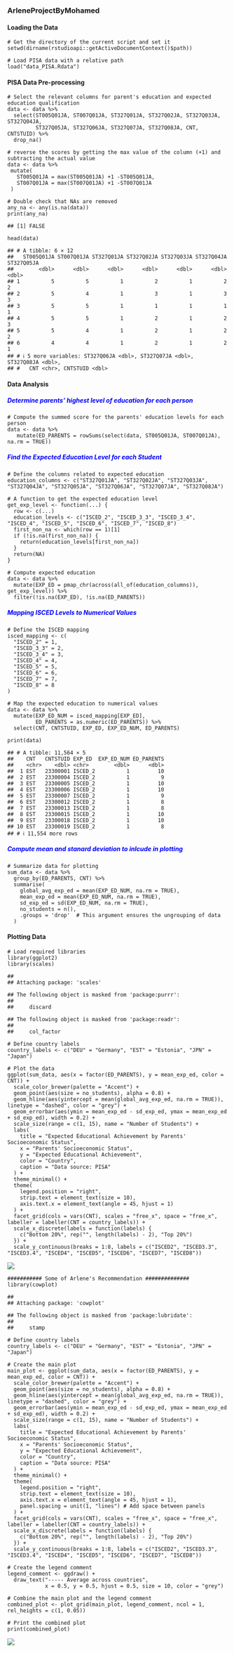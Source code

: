 ### **ArleneProjectByMohamed**

#### **Loading the Data**

    # Get the directory of the current script and set it
    setwd(dirname(rstudioapi::getActiveDocumentContext()$path))

    # Load PISA data with a relative path
    load("data_PISA.Rdata")

#### **PISA Data Pre-processing**

    # Select the relevant columns for parent's education and expected education qualification
    data <- data %>%
      select(ST005Q01JA, ST007Q01JA, ST327Q01JA, ST327Q02JA, ST327Q03JA, ST327Q04JA, 
             ST327Q05JA, ST327Q06JA, ST327Q07JA, ST327Q08JA, CNT, CNTSTUID) %>%
      drop_na()

    # reverse the scores by getting the max value of the column (+1) and subtracting the actual value
    data <- data %>%
     mutate(
       ST005Q01JA = max(ST005Q01JA) +1 -ST005Q01JA,
       ST007Q01JA = max(ST007Q01JA) +1 -ST007Q01JA
     )

    # Double check that NAs are removed
    any_na <- any(is.na(data))
    print(any_na)

    ## [1] FALSE

    head(data)

    ## # A tibble: 6 × 12
    ##   ST005Q01JA ST007Q01JA ST327Q01JA ST327Q02JA ST327Q03JA ST327Q04JA ST327Q05JA
    ##        <dbl>      <dbl>      <dbl>      <dbl>      <dbl>      <dbl>      <dbl>
    ## 1          5          5          1          2          1          2          2
    ## 2          5          4          1          3          1          3          3
    ## 3          5          5          1          1          1          1          1
    ## 4          5          5          1          2          1          2          3
    ## 5          5          4          1          2          1          2          2
    ## 6          4          4          1          2          1          2          1
    ## # ℹ 5 more variables: ST327Q06JA <dbl>, ST327Q07JA <dbl>, ST327Q08JA <dbl>,
    ## #   CNT <chr>, CNTSTUID <dbl>

#### **Data Analysis**

##### <span style="color: blue;">Determine parents’ highest level of education for each person</span>

    # Compute the summed score for the parents' education levels for each person
    data <- data %>%
       mutate(ED_PARENTS = rowSums(select(data, ST005Q01JA, ST007Q01JA), na.rm = TRUE))

##### <span style="color: blue;">Find the Expected Education Level for each Student</span>

    # Define the columns related to expected education
    education_columns <- c("ST327Q01JA", "ST327Q02JA", "ST327Q03JA", "ST327Q04JA", "ST327Q05JA", "ST327Q06JA", "ST327Q07JA", "ST327Q08JA")

    # A function to get the expected education level
    get_exp_level <- function(...) {
      row <- c(...)
      education_levels <- c("ISCED_2", "ISCED_3_3", "ISCED_3_4", "ISCED_4", "ISCED_5", "ISCED_6", "ISCED_7", "ISCED_8")
      first_non_na <- which(row == 1)[1]
      if (!is.na(first_non_na)) {
        return(education_levels[first_non_na])
      }
      return(NA)
    }

    # Compute expected education
    data <- data %>%
      mutate(EXP_ED = pmap_chr(across(all_of(education_columns)), get_exp_level)) %>%
      filter(!is.na(EXP_ED), !is.na(ED_PARENTS))

##### <span style="color: blue;">Mapping ISCED Levels to Numerical Values</span>

    # Define the ISCED mapping
    isced_mapping <- c(
      "ISCED_2" = 1,
      "ISCED_3_3" = 2,
      "ISCED_3_4" = 3,
      "ISCED_4" = 4,
      "ISCED_5" = 5,
      "ISCED_6" = 6,
      "ISCED_7" = 7,
      "ISCED_8" = 8
    )

    # Map the expected education to numerical values
    data <- data %>%
      mutate(EXP_ED_NUM = isced_mapping[EXP_ED],
             ED_PARENTS = as.numeric(ED_PARENTS)) %>%
      select(CNT, CNTSTUID, EXP_ED, EXP_ED_NUM, ED_PARENTS)

    print(data)

    ## # A tibble: 11,564 × 5
    ##    CNT   CNTSTUID EXP_ED  EXP_ED_NUM ED_PARENTS
    ##    <chr>    <dbl> <chr>        <dbl>      <dbl>
    ##  1 EST   23300001 ISCED_2          1         10
    ##  2 EST   23300004 ISCED_2          1          9
    ##  3 EST   23300005 ISCED_2          1         10
    ##  4 EST   23300006 ISCED_2          1         10
    ##  5 EST   23300007 ISCED_2          1          9
    ##  6 EST   23300012 ISCED_2          1          8
    ##  7 EST   23300013 ISCED_2          1          8
    ##  8 EST   23300015 ISCED_2          1         10
    ##  9 EST   23300018 ISCED_2          1         10
    ## 10 EST   23300019 ISCED_2          1          8
    ## # ℹ 11,554 more rows

##### <span style="color: blue;">Compute mean and stanard deviation to inlcude in plotting</span>

    # Summarize data for plotting
    sum_data <- data %>%
      group_by(ED_PARENTS, CNT) %>%
      summarise(
        global_avg_exp_ed = mean(EXP_ED_NUM, na.rm = TRUE),
        mean_exp_ed = mean(EXP_ED_NUM, na.rm = TRUE),
        sd_exp_ed = sd(EXP_ED_NUM, na.rm = TRUE),
        no_students = n(),
        .groups = 'drop'  # This argument ensures the ungrouping of data
      )

#### Plotting Data

    # Load required libraries
    library(ggplot2)
    library(scales)

    ## 
    ## Attaching package: 'scales'

    ## The following object is masked from 'package:purrr':
    ## 
    ##     discard

    ## The following object is masked from 'package:readr':
    ## 
    ##     col_factor

    # Define country labels
    country_labels <- c("DEU" = "Germany", "EST" = "Estonia", "JPN" = "Japan")

    # Plot the data
    ggplot(sum_data, aes(x = factor(ED_PARENTS), y = mean_exp_ed, color = CNT)) +
      scale_color_brewer(palette = "Accent") +
      geom_point(aes(size = no_students), alpha = 0.8) + 
      geom_hline(aes(yintercept = mean(global_avg_exp_ed, na.rm = TRUE)), linetype = "dashed", color = "grey") +
      geom_errorbar(aes(ymin = mean_exp_ed - sd_exp_ed, ymax = mean_exp_ed + sd_exp_ed), width = 0.2) +
      scale_size(range = c(1, 15), name = "Number of Students") +
      labs(
        title = "Expected Educational Achievement by Parents' Socioeconomic Status",
        x = "Parents' Socioeconomic Status",
        y = "Expected Educational Achievement",
        color = "Country",
        caption = "Data source: PISA"
      ) +
      theme_minimal() +
      theme(
        legend.position = "right",
        strip.text = element_text(size = 10),
        axis.text.x = element_text(angle = 45, hjust = 1)
      ) +
      facet_grid(cols = vars(CNT), scales = "free_x", space = "free_x", labeller = labeller(CNT = country_labels)) +
      scale_x_discrete(labels = function(labels) {
        c("Bottom 20%", rep("", length(labels) - 2), "Top 20%")
      }) +
      scale_y_continuous(breaks = 1:8, labels = c("ISCED2", "ISCED3.3", "ISCED3.4", "ISCED4", "ISCED5", "ISCED6", "ISCED7", "ISCED8"))

![](ArleneProjectByMohamed_SomeRecommendationApplied_files/figure-markdown_strict/setup7-1.png)

    ########### Some of Arlene's Recommendation ##############
    library(cowplot)

    ## 
    ## Attaching package: 'cowplot'

    ## The following object is masked from 'package:lubridate':
    ## 
    ##     stamp

    # Define country labels
    country_labels <- c("DEU" = "Germany", "EST" = "Estonia", "JPN" = "Japan")

    # Create the main plot
    main_plot <- ggplot(sum_data, aes(x = factor(ED_PARENTS), y = mean_exp_ed, color = CNT)) +
      scale_color_brewer(palette = "Accent") +
      geom_point(aes(size = no_students), alpha = 0.8) + 
      geom_hline(aes(yintercept = mean(global_avg_exp_ed, na.rm = TRUE)), linetype = "dashed", color = "grey") +
      geom_errorbar(aes(ymin = mean_exp_ed - sd_exp_ed, ymax = mean_exp_ed + sd_exp_ed), width = 0.2) +
      scale_size(range = c(1, 15), name = "Number of Students") +
      labs(
        title = "Expected Educational Achievement by Parents' Socioeconomic Status",
        x = "Parents' Socioeconomic Status",
        y = "Expected Educational Achievement",
        color = "Country",
        caption = "Data source: PISA"
      ) +
      theme_minimal() +
      theme(
        legend.position = "right",
        strip.text = element_text(size = 10),
        axis.text.x = element_text(angle = 45, hjust = 1),
        panel.spacing = unit(1, "lines") # Add space between panels
      ) +
      facet_grid(cols = vars(CNT), scales = "free_x", space = "free_x", labeller = labeller(CNT = country_labels)) +
      scale_x_discrete(labels = function(labels) {
        c("Bottom 20%", rep("", length(labels) - 2), "Top 20%")
      }) +
      scale_y_continuous(breaks = 1:8, labels = c("ISCED2", "ISCED3.3", "ISCED3.4", "ISCED4", "ISCED5", "ISCED6", "ISCED7", "ISCED8"))

    # Create the legend comment
    legend_comment <- ggdraw() + 
      draw_text("----- Average across countries", 
                x = 0.5, y = 0.5, hjust = 0.5, size = 10, color = "grey")

    # Combine the main plot and the legend comment
    combined_plot <- plot_grid(main_plot, legend_comment, ncol = 1, rel_heights = c(1, 0.05))

    # Print the combined plot
    print(combined_plot)

![](ArleneProjectByMohamed_SomeRecommendationApplied_files/figure-markdown_strict/setup7-2.png)
